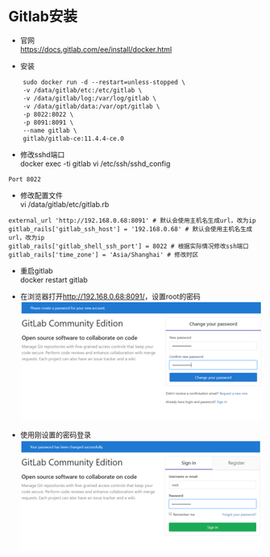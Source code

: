 # Gitlab安装

- 官网  
https://docs.gitlab.com/ee/install/docker.html

- 安装  
```
    sudo docker run -d --restart=unless-stopped \
    -v /data/gitlab/etc:/etc/gitlab \
    -v /data/gitlab/log:/var/log/gitlab \
    -v /data/gitlab/data:/var/opt/gitlab \
    -p 8022:8022 \
    -p 8091:8091 \
    --name gitlab \
    gitlab/gitlab-ce:11.4.4-ce.0
```

- 修改sshd端口  
docker exec -ti gitlab vi /etc/ssh/sshd_config
```
Port 8022
```

- 修改配置文件  
vi /data/gitlab/etc/gitlab.rb  
```
external_url 'http://192.168.0.68:8091' # 默认会使用主机名生成url，改为ip
gitlab_rails['gitlab_ssh_host'] = '192.168.0.68' # 默认会使用主机名生成url，改为ip
gitlab_rails['gitlab_shell_ssh_port'] = 8022 # 根据实际情况修改ssh端口
gitlab_rails['time_zone'] = 'Asia/Shanghai' # 修改时区
```

- 重启gitlab  
docker restart gitlab

- 在浏览器打开<http://192.168.0.68:8091/>，设置root的密码  
![img](images/gitlab/gitlab-1.png)

- 使用刚设置的密码登录  
![img](images/gitlab/gitlab-2.png)